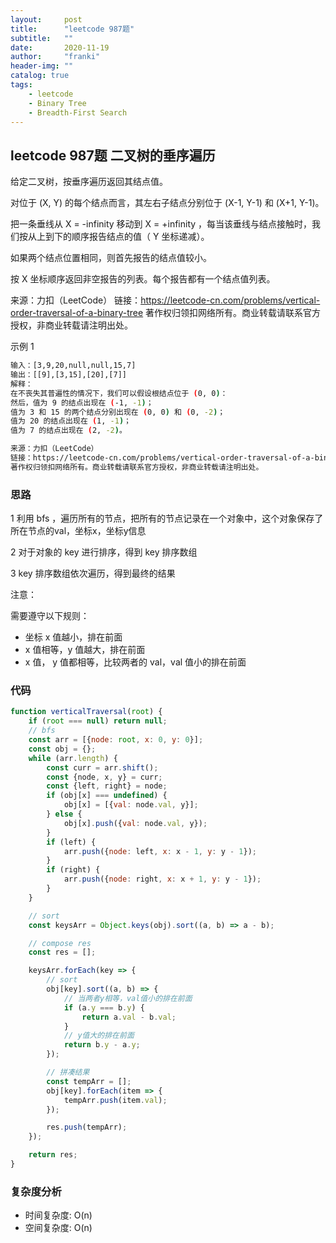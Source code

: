 ```yaml
---
layout:     post
title:      "leetcode 987题"
subtitle:   ""
date:       2020-11-19
author:     "franki"
header-img: ""
catalog: true
tags:
    - leetcode
    - Binary Tree
    - Breadth-First Search
---
```


## leetcode 987题 二叉树的垂序遍历

给定二叉树，按垂序遍历返回其结点值。

对位于 (X, Y) 的每个结点而言，其左右子结点分别位于 (X-1, Y-1) 和 (X+1, Y-1)。

把一条垂线从 X = -infinity 移动到 X = +infinity ，每当该垂线与结点接触时，我们按从上到下的顺序报告结点的值（ Y 坐标递减）。

如果两个结点位置相同，则首先报告的结点值较小。

按 X 坐标顺序返回非空报告的列表。每个报告都有一个结点值列表。

来源：力扣（LeetCode）
链接：<https://leetcode-cn.com/problems/vertical-order-traversal-of-a-binary-tree>
著作权归领扣网络所有。商业转载请联系官方授权，非商业转载请注明出处。

示例 1

```bash
输入：[3,9,20,null,null,15,7]
输出：[[9],[3,15],[20],[7]]
解释：
在不丧失其普遍性的情况下，我们可以假设根结点位于 (0, 0)：
然后，值为 9 的结点出现在 (-1, -1)；
值为 3 和 15 的两个结点分别出现在 (0, 0) 和 (0, -2)；
值为 20 的结点出现在 (1, -1)；
值为 7 的结点出现在 (2, -2)。

来源：力扣（LeetCode）
链接：https://leetcode-cn.com/problems/vertical-order-traversal-of-a-binary-tree
著作权归领扣网络所有。商业转载请联系官方授权，非商业转载请注明出处。
```

### 思路

1 利用 bfs ，遍历所有的节点，把所有的节点记录在一个对象中，这个对象保存了所在节点的val，坐标x，坐标y信息

2 对于对象的 key 进行排序，得到 key 排序数组

3 key 排序数组依次遍历，得到最终的结果

注意：

需要遵守以下规则：

- 坐标 x 值越小，排在前面
- x 值相等，y 值越大，排在前面
- x 值， y 值都相等，比较两者的 val，val 值小的排在前面

### 代码

```js
function verticalTraversal(root) {
    if (root === null) return null;
    // bfs
    const arr = [{node: root, x: 0, y: 0}];
    const obj = {};
    while (arr.length) {
        const curr = arr.shift();
        const {node, x, y} = curr;
        const {left, right} = node;
        if (obj[x] === undefined) {
            obj[x] = [{val: node.val, y}];
        } else {
            obj[x].push({val: node.val, y});
        }
        if (left) {
            arr.push({node: left, x: x - 1, y: y - 1});
        }
        if (right) {
            arr.push({node: right, x: x + 1, y: y - 1});
        }
    }

    // sort
    const keysArr = Object.keys(obj).sort((a, b) => a - b);

    // compose res
    const res = [];

    keysArr.forEach(key => {
        // sort
        obj[key].sort((a, b) => {
            // 当两者y相等，val值小的排在前面
            if (a.y === b.y) {
                return a.val - b.val;
            }
            // y值大的排在前面
            return b.y - a.y;
        });

        // 拼凑结果
        const tempArr = [];
        obj[key].forEach(item => {
            tempArr.push(item.val);
        });

        res.push(tempArr);
    });

    return res;
}
```

### 复杂度分析

- 时间复杂度: O(n)
- 空间复杂度: O(n)
